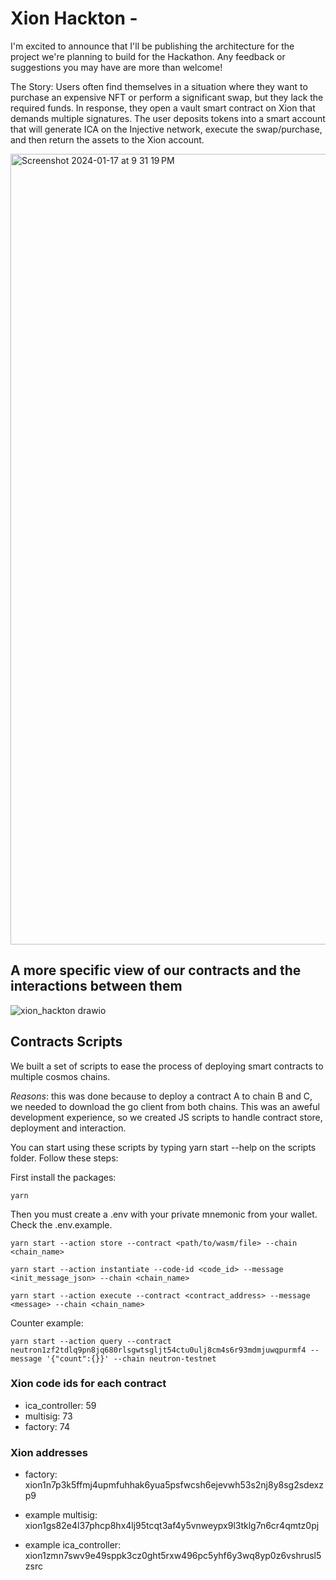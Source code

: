 # Xion Hackton -

I'm excited to announce that I'll be publishing the architecture for the project we're planning to build for the Hackathon. Any feedback or suggestions you may have are more than welcome!

The Story: Users often find themselves in a situation where they want to purchase an expensive NFT or perform a significant swap, but they lack the required funds. In response, they open a vault smart contract on Xion that demands multiple signatures. The user deposits tokens into a smart account that will generate ICA on the Injective network, execute the swap/purchase, and then return the assets to the Xion account.

<img width="1265" alt="Screenshot 2024-01-17 at 9 31 19 PM" src="https://github.com/chelofinance/Xion-hackton/assets/81328098/ddd4f835-5605-4760-8c35-ed99d8252d18">

## A more specific view of our contracts and the interactions between them

![xion_hackton drawio](https://github.com/chelofinance/Xion-hackton/assets/99182859/65b8a2aa-2aec-4f32-891f-e3ae3ea70224)

## Contracts Scripts

We built a set of scripts to ease the process of deploying smart contracts to multiple cosmos chains.

_Reasons_: this was done because to deploy a contract A to chain B and C, we needed to download the go client from both chains. This was an aweful development experience, so we created JS scripts to handle contract store, deployment and interaction.

You can start using these scripts by typing yarn start --help on the scripts folder. Follow these steps:

First install the packages:

```shell
yarn
```

Then you must create a .env with your private mnemonic from your wallet. Check the .env.example.

```shell
yarn start --action store --contract <path/to/wasm/file> --chain <chain_name>
```

```shell
yarn start --action instantiate --code-id <code_id> --message <init_message_json> --chain <chain_name>
```

```shell
yarn start --action execute --contract <contract_address> --message <message> --chain <chain_name>
```

Counter example:

```shell
yarn start --action query --contract neutron1zf2tdlq9pn8jq680rlsgwtsgljt54ctu0ulj8cm4s6r93mdmjuwqpurmf4 --message '{"count":{}}' --chain neutron-testnet
```

### Xion code ids for each contract

- ica_controller: 59
- multisig: 73
- factory: 74

### Xion addresses

- factory: xion1n7p3k5ffmj4upmfuhhak6yua5psfwcsh6ejevwh53s2nj8y8sg2sdexzp9

- example multisig: xion1gs82e4l37phcp8hx4lj95tcqt3af4y5vnweypx9l3tklg7n6cr4qmtz0pj

- example ica_controller: xion1zmn7swv9e49sppk3cz0ght5rxw496pc5yhf6y3wq8yp0z6vshrusl5zsrc

